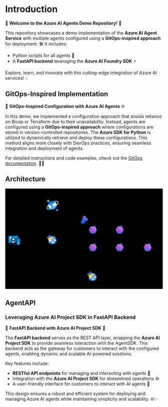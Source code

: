# Introduction

🚀 **Welcome to the Azure AI Agents Demo Repository!** 🌟

This repository showcases a demo implementation of the **Azure AI Agent Service** with multiple agents configured using a **GitOps-inspired approach** for deployment. 🛠️ It includes:

- Python scripts for all agents 🤖
- A **FastAPI backend** leveraging the **Azure AI Foundry SDK** ⚡

Explore, learn, and innovate with this cutting-edge integration of Azure AI services! 💡

## GitOps-Inspired Implementation

🔧 **GitOps-Inspired Configuration with Azure AI Agents** 🌐

In this demo, we implemented a configuration approach that avoids reliance on Bicep or Terraform due to their unavailability. Instead, agents are configured using a **GitOps-inspired approach** where configurations are stored in version-controlled repositories. The **Azure SDK for Python** is utilized to dynamically retrieve and deploy these configurations. This method aligns more closely with DevOps practices, ensuring seamless integration and deployment of agents.

For detailed instructions and code examples, check out the [GitOps documentation](GITOPS.md). 📖✨

## Architecture

![Architecture Diagram](diagram/architecture.png)

## AgentAPI

### Leveraging Azure AI Project SDK in FastAPI Backend

🌟 **FastAPI Backend with Azure AI Project SDK** 🚀

The **FastAPI backend** serves as the REST API layer, wrapping the **Azure AI Project SDK** to provide seamless interaction with the AgentSDK. This backend acts as the gateway for customers to interact with the configured agents, enabling dynamic and scalable AI-powered solutions.

Key features include:

- **RESTful API endpoints** for managing and interacting with agents 🔄
- Integration with the **Azure AI Project SDK** for streamlined operations ⚙️
- A user-friendly interface for customers to interact with AI agents 🤝

This design ensures a robust and efficient system for deploying and managing Azure AI agents while maintaining simplicity and scalability. 🌐✨